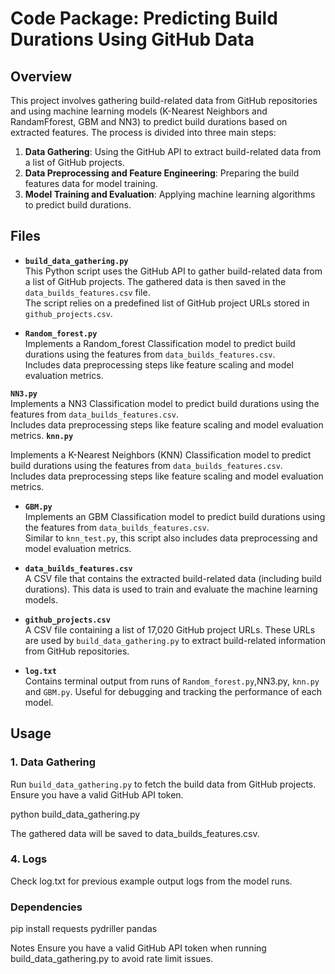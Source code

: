 # Code Package: Predicting Build Durations Using GitHub Data

## Overview

This project involves gathering build-related data from GitHub repositories and using machine learning models (K-Nearest Neighbors and RandamFforest, GBM and NN3) to predict build durations based on extracted features. The process is divided into three main steps:

1. **Data Gathering**: Using the GitHub API to extract build-related data from a list of GitHub projects.
2. **Data Preprocessing and Feature Engineering**: Preparing the build features data for model training.
3. **Model Training and Evaluation**: Applying machine learning algorithms to predict build durations.

## Files

- **`build_data_gathering.py`**  
  This Python script uses the GitHub API to gather build-related data from a list of GitHub projects. The gathered data is then saved in the `data_builds_features.csv` file.  
  The script relies on a predefined list of GitHub project URLs stored in `github_projects.csv`.

- **`Random_forest.py`**  
  Implements a Random_forest Classification model to predict build durations using the features from `data_builds_features.csv`.  
  Includes data preprocessing steps like feature scaling and model evaluation metrics.

 **`NN3.py`**  
  Implements a NN3 Classification model to predict build durations using the features from `data_builds_features.csv`.  
  Includes data preprocessing steps like feature scaling and model evaluation metrics.
 **`knn.py`**  

  Implements a K-Nearest Neighbors (KNN) Classification model to predict build durations using the features from `data_builds_features.csv`.  
  Includes data preprocessing steps like feature scaling and model evaluation metrics.

- **`GBM.py`**  
  Implements an GBM Classification model to predict build durations using the features from `data_builds_features.csv`.  
  Similar to `knn_test.py`, this script also includes data preprocessing and model evaluation metrics.

- **`data_builds_features.csv`**  
  A CSV file that contains the extracted build-related data (including build durations). This data is used to train and evaluate the machine learning models.

- **`github_projects.csv`**  
  A CSV file containing a list of 17,020 GitHub project URLs. These URLs are used by `build_data_gathering.py` to extract build-related information from GitHub repositories.

- **`log.txt`**  
  Contains terminal output from runs of `Random_forest.py`,NN3.py, `knn.py` and `GBM.py`. Useful for debugging and tracking the performance of each model.

## Usage

### 1. Data Gathering

Run `build_data_gathering.py` to fetch the build data from GitHub projects. Ensure you have a valid GitHub API token.

python build_data_gathering.py

The gathered data will be saved to data_builds_features.csv.


### 4. Logs
Check log.txt for previous example output logs from the model runs.

### Dependencies

pip install requests pydriller pandas 

Notes
Ensure you have a valid GitHub API token when running build_data_gathering.py to avoid rate limit issues.
